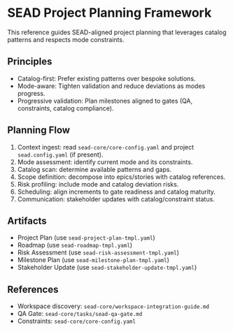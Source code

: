 <!-- Powered by SEAD-METHOD™ Core -->

# SEAD Project Planning Framework

This reference guides SEAD-aligned project planning that leverages catalog patterns and respects mode constraints.

## Principles
- Catalog-first: Prefer existing patterns over bespoke solutions.
- Mode-aware: Tighten validation and reduce deviations as modes progress.
- Progressive validation: Plan milestones aligned to gates (QA, constraints, catalog compliance).

## Planning Flow
1. Context ingest: read `sead-core/core-config.yaml` and project `sead.config.yaml` (if present).
2. Mode assessment: identify current mode and its constraints.
3. Catalog scan: determine available patterns and gaps.
4. Scope definition: decompose into epics/stories with catalog references.
5. Risk profiling: include mode and catalog deviation risks.
6. Scheduling: align increments to gate readiness and catalog maturity.
7. Communication: stakeholder updates with catalog/constraint status.

## Artifacts
- Project Plan (use `sead-project-plan-tmpl.yaml`)
- Roadmap (use `sead-roadmap-tmpl.yaml`)
- Risk Assessment (use `sead-risk-assessment-tmpl.yaml`)
- Milestone Plan (use `sead-milestone-plan-tmpl.yaml`)
- Stakeholder Update (use `sead-stakeholder-update-tmpl.yaml`)

## References
- Workspace discovery: `sead-core/workspace-integration-guide.md`
- QA Gate: `sead-core/tasks/sead-qa-gate.md`
- Constraints: `sead-core/core-config.yaml`

